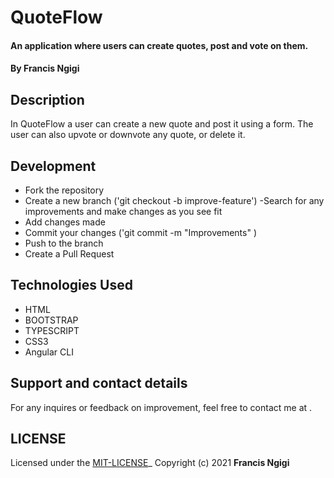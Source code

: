 # QuoteFlow
#### An application where users can create quotes, post and vote on them.
#### By Francis Ngigi
## Description
In QuoteFlow a user can create a new quote and post it using a form. The user can also upvote or downvote any quote, or delete it.

## Development
- Fork the repository
- Create a new branch ('git checkout -b improve-feature')
-Search for any improvements and make changes as you see fit
- Add changes made
- Commit your changes ('git commit -m "Improvements" )
- Push to the branch
- Create a Pull Request
## Technologies Used

* HTML
* BOOTSTRAP
* TYPESCRIPT
* CSS3
* Angular CLI
## Support and contact details

For any inquires or feedback on improvement, feel free to contact me at [](francisngigi948@gmail.com).

## LICENSE
Licensed under the [MIT-LICENSE](LICENSE)_
    Copyright (c) 2021 **Francis Ngigi**
